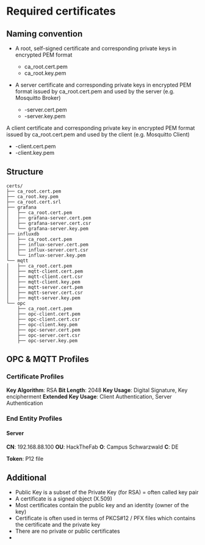 # Required certificates

## Naming convention

- A root, self-signed certificate and corresponding private keys in encrypted PEM format
  - ca_root.cert.pem
  - ca_root.key.pem

- A server certificate and corresponding private keys in encrypted PEM format issued by ca_root.cert.pem and used by the server (e.g. Mosquitto Broker)
  - <NAME OF THE SERVER>-server.cert.pem
  - <NAME OF THE SERVER>-server.key.pem

A client certificate and corresponding private key in encrypted PEM format issued by ca_root.cert.pem and used by the client (e.g. Mosquitto Client)
  - <NAME OF THE CLIENT>-client.cert.pem
  - <NAME OF THE CLIENT>-client.key.pem

## Structure

    certs/
    ├── ca_root.cert.pem
    ├── ca_root.key.pem
    ├── ca_root.cert.srl
    ├── grafana
    │   ├── ca_root.cert.pem
    │   ├── grafana-server.cert.pem
    │   ├── grafana-server.cert.csr
    │   └── grafana-server.key.pem
    ├── influxdb
    │   ├── ca_root.cert.pem
    │   ├── influx-server.cert.pem
    │   ├── influx-server.cert.csr
    │   └── influx-server.key.pem
    └── mqtt
    │   ├── ca_root.cert.pem
    │   ├── mqtt-client.cert.pem
    │   ├── mqtt-client.cert.csr
    │   ├── mqtt-client.key.pem
    │   ├── mqtt-server.cert.pem
    │   ├── mqtt-server.cert.csr
    │   ├── mqtt-server.key.pem
    └── opc
        ├── ca_root.cert.pem
        ├── opc-client.cert.pem
        ├── opc-client.cert.csr
        ├── opc-client.key.pem
        ├── opc-server.cert.pem
        ├── opc-server.cert.csr
        ├── opc-server.key.pem

## OPC & MQTT Profiles

### Certificate Profiles

**Key Algorithm**: RSA
**Bit Length**: 2048
**Key Usage**: Digital Signature, Key encipherment
**Extended Key Usage**: Client Authentication, Server Authentication

### End Entity Profiles

#### Server

**CN**: 192.168.88.100
**OU**: HackTheFab
**O**: Campus Schwarzwald
**C**: DE

**Token**: P12 file


## Additional

- Public Key is a subset of the Private Key (for RSA) = often called key pair
- A certificate is a signed object (X.509)
- Most certificates contain the public key and an identity (owner of the key)
- Certificate is often used in terms of PKCS#12 / PFX files which contains the certificate and the private key
- There are no private or public certificates
- 